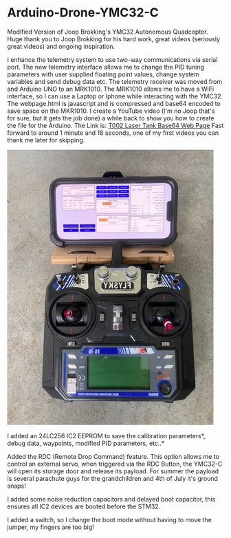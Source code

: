# Arduino-Drone-YMC32-C

Modified Version of Joop Brokking's YMC32 Autonomous Quadcopter.  Huge thank you to Joop Brokking for his hard work, great videos (seriously great videos) and ongoing inspiration.

I enhance the telemetry system to use two-way communications via serial port.  The new telemetry interface allows me to change the PID tuning parameters with user supplied floating point values, change system variables and send debug data etc.
The telemetry receiver was moved from and Arduino UNO to an MRK1010.  The MRK1010 allows me to have a WiFi interface, so I can use a Laptop or Iphone while interacting with the YMC32.  The webpage.html is javascript and is compressed and base64 encoded to save space on the MKR1010.  I create a YouTube video (I'm no Joop that's for sure, but it gets the job done) a while back to show you how to create the file for the Arduino.  The Link is:
[T002 Laser Tank Base64 Web Page](https://www.youtube.com/watch?v=oKCXiYc311A&t=149s) Fast forward to around 1 minute and 18 seconds, one of my first videos you can thank me later for skipping.

![Radio & Telemetry Combo](/Images/Radio_Telemetry_Combo.jpg)

I added an 24LC256 IC2 EEPROM to save the calibration parameters*, debug data, waypoints, modified PID parameters, etc..*

Added the RDC (Remote Drop Command) feature.  This option allows me to control an external servo, when triggered via the RDC Button, the YMC32-C will open its storage door and release its payload.  For summer the payload is several parachute guys for the grandchildren and 4th of July it's ground snaps!

I added some noise reduction capacitors and delayed boot capacitor, this ensures all IC2 devices are booted before the STM32.

I added a switch, so I change the boot mode without having to move the jumper, my fingers are too big!


